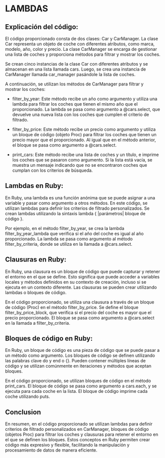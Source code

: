 # LAMBDAS

## Explicación del código:

El código proporcionado consta de dos clases: Car y CarManager. La clase Car representa un objeto de coche con diferentes atributos, como marca, modelo, año, color y precio. La clase CarManager se encarga de gestionar una lista de coches y proporciona métodos para filtrar y mostrar los coches.

Se crean cinco instancias de la clase Car con diferentes atributos y se almacenan en una lista llamada cars. Luego, se crea una instancia de CarManager llamada car_manager pasándole la lista de coches.

A continuación, se utilizan los métodos de CarManager para filtrar y mostrar los coches:

- filter_by_year: Este método recibe un año como argumento y utiliza una lambda para filtrar los coches que tienen el mismo año que el proporcionado. La lambda se pasa como argumento a @cars.select, que devuelve una nueva lista con los coches que cumplen el criterio de filtrado.

- filter_by_price: Este método recibe un precio como argumento y utiliza un bloque de código (objeto Proc) para filtrar los coches que tienen un precio mayor que el proporcionado. Al igual que en el método anterior, el bloque se pasa como argumento a @cars.select.

- print_cars: Este método recibe una lista de coches y un título, e imprime los coches que se pasaron como argumento. Si la lista está vacía, se muestra un mensaje indicando que no se encontraron coches que cumplan con los criterios de búsqueda.

## Lambdas en Ruby:

En Ruby, una lambda es una función anónima que se puede asignar a una variable y pasar como argumento a otros métodos. En este código, se utilizan lambdas para definir los criterios de filtrado personalizados. Se crean lambdas utilizando la sintaxis lambda { |parámetros| bloque de código }.

Por ejemplo, en el método filter_by_year, se crea la lambda filter_by_year_lambda que verifica si el año del coche es igual al año proporcionado. La lambda se pasa como argumento al método filter_by_criteria, donde se utiliza en la llamada a @cars.select.

## Clausuras en Ruby:

En Ruby, una clausura es un bloque de código que puede capturar y retener el entorno en el que se define. Esto significa que puede acceder a variables locales y métodos definidos en su contexto de creación, incluso si se ejecuta en un contexto diferente. Las clausuras se pueden crear utilizando lambdas o bloques de código.

En el código proporcionado, se utiliza una clausura a través de un bloque de código (Proc) en el método filter_by_price. Se define el bloque filter_by_price_block, que verifica si el precio del coche es mayor que el precio proporcionado. El bloque se pasa como argumento a @cars.select en la llamada a filter_by_criteria.

## Bloques de código en Ruby:

En Ruby, un bloque de código es una pieza de código que se puede pasar a un método como argumento. Los bloques de código se definen utilizando las palabras clave do y end o {}. Pueden contener múltiples líneas de código y se utilizan comúnmente en iteraciones y métodos que aceptan bloques.

En el código proporcionado, se utilizan bloques de código en el método print_cars. El bloque de código se pasa como argumento a cars.each, y se ejecuta para cada coche en la lista. El bloque de código imprime cada coche utilizando puts.


## Conclusion 
En resumen, en el código proporcionado se utilizan lambdas para definir criterios de filtrado personalizados en CarManager, bloques de código (objetos Proc) para filtrar los coches y clausuras para retener el entorno en el que se definen los bloques. Estos conceptos en Ruby permiten crear código más expresivo y flexible, facilitando la manipulación y procesamiento de datos de manera eficiente.